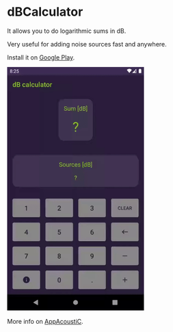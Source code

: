 # dBCalculator
It allows you to do logarithmic sums in dB.

Very useful for adding noise sources fast and anywhere.

Install it on [Google Play](https://play.google.com/store/apps/details?id=com.appacoustic.android.dbcalculator).

<img src="demo.gif" width="320" />

More info on [AppAcoustiC](http://appacoustic.com/).
